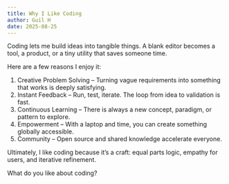 ```yaml
---
title: Why I Like Coding
author: Guil H
date: 2025-08-25
---
```


Coding lets me build ideas into tangible things. A blank editor becomes a tool, a product, or a tiny utility that saves someone time.

Here are a few reasons I enjoy it:

1. Creative Problem Solving – Turning vague requirements into something that works is deeply satisfying.
2. Instant Feedback – Run, test, iterate. The loop from idea to validation is fast.
3. Continuous Learning – There is always a new concept, paradigm, or pattern to explore.
4. Empowerment – With a laptop and time, you can create something globally accessible.
5. Community – Open source and shared knowledge accelerate everyone.

Ultimately, I like coding because it’s a craft: equal parts logic, empathy for users, and iterative refinement.

What do you like about coding?
